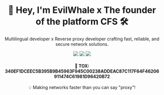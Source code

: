 <div align="center">
  <h1>👋 Hey, I'm EvilWhale x The founder of the platform CFS 🛠️</h1>
  <p>Multilingual developer x Reverse proxy developer crafting fast, reliable, and secure network solutions.</p>
  <img src="https://img.shields.io/badge/Nginx-009639?logo=nginx&logoColor=white&style=flat-square" />
  <img src="https://img.shields.io/badge/HAProxy-1E90FF?logo=haproxy&logoColor=white&style=flat-square" />
  <img src="https://img.shields.io/badge/Kubernetes-326CE5?logo=kubernetes&logoColor=white&style=flat-square" />
</div>

<div align="center">
<h4>👋 TOX: 340EF1DCEEC5B395B9B45963F945C00238ADDEAC87C117F64F46206911474C61981D96420B72</h4>

<div align="center">
  <p>💡 Making networks faster than you can say "proxy"!</p>
</div>

